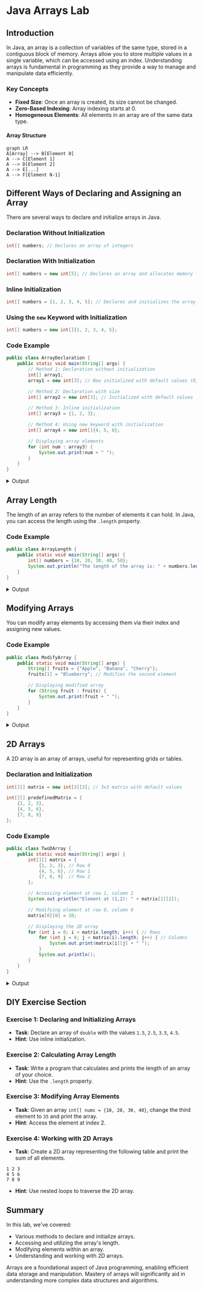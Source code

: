 # Java Arrays Lab

## Introduction

In Java, an array is a collection of variables of the same type, stored in a contiguous block of memory. Arrays allow you to store multiple values in a single variable, which can be accessed using an index. Understanding arrays is fundamental in programming as they provide a way to manage and manipulate data efficiently.

### Key Concepts

- **Fixed Size**: Once an array is created, its size cannot be changed.
- **Zero-Based Indexing**: Array indexing starts at 0.
- **Homogeneous Elements**: All elements in an array are of the same data type.

#### Array Structure

```mermaid
graph LR
A[Array] --> B[Element 0]
A --> C[Element 1]
A --> D[Element 2]
A --> E[...]
A --> F[Element N-1]
```

## Different Ways of Declaring and Assigning an Array

There are several ways to declare and initialize arrays in Java.

### Declaration Without Initialization

```java
int[] numbers; // Declares an array of integers
```

### Declaration With Initialization

```java
int[] numbers = new int[5]; // Declares an array and allocates memory for 5 integers
```

### Inline Initialization

```java
int[] numbers = {1, 2, 3, 4, 5}; // Declares and initializes the array with values
```

### Using the `new` Keyword with Initialization

```java
int[] numbers = new int[]{1, 2, 3, 4, 5};
```

### Code Example

```java
public class ArrayDeclaration {
    public static void main(String[] args) {
        // Method 1: Declaration without initialization
        int[] array1;
        array1 = new int[3]; // Now initialized with default values (0, 0, 0)

        // Method 2: Declaration with size
        int[] array2 = new int[3]; // Initialized with default values

        // Method 3: Inline initialization
        int[] array3 = {1, 2, 3};

        // Method 4: Using new keyword with initialization
        int[] array4 = new int[]{4, 5, 6};

        // Displaying array elements
        for (int num : array3) {
            System.out.print(num + " ");
        }
    }
}
```

<details>
<summary>Output</summary>

```
1 2 3
```

</details>

## Array Length

The length of an array refers to the number of elements it can hold. In Java, you can access the length using the `.length` property.

### Code Example

```java
public class ArrayLength {
    public static void main(String[] args) {
        int[] numbers = {10, 20, 30, 40, 50};
        System.out.println("The length of the array is: " + numbers.length);
    }
}
```

<details>
<summary>Output</summary>

```
The length of the array is: 5
```

</details>

## Modifying Arrays

You can modify array elements by accessing them via their index and assigning new values.

### Code Example

```java
public class ModifyArray {
    public static void main(String[] args) {
        String[] fruits = {"Apple", "Banana", "Cherry"};
        fruits[1] = "Blueberry"; // Modifies the second element

        // Displaying modified array
        for (String fruit : fruits) {
            System.out.print(fruit + " ");
        }
    }
}
```

<details>
<summary>Output</summary>

```
Apple Blueberry Cherry
```

</details>

## 2D Arrays

A 2D array is an array of arrays, useful for representing grids or tables.

### Declaration and Initialization

```java
int[][] matrix = new int[3][3]; // 3x3 matrix with default values

int[][] predefinedMatrix = {
    {1, 2, 3},
    {4, 5, 6},
    {7, 8, 9}
};
```

### Code Example

```java
public class TwoDArray {
    public static void main(String[] args) {
        int[][] matrix = {
            {1, 2, 3}, // Row 0
            {4, 5, 6}, // Row 1
            {7, 8, 9}  // Row 2
        };

        // Accessing element at row 1, column 2
        System.out.println("Element at (1,2): " + matrix[1][2]);

        // Modifying element at row 0, column 0
        matrix[0][0] = 10;

        // Displaying the 2D array
        for (int i = 0; i < matrix.length; i++) { // Rows
            for (int j = 0; j < matrix[i].length; j++) { // Columns
                System.out.print(matrix[i][j] + " ");
            }
            System.out.println();
        }
    }
}
```

<details>
<summary>Output</summary>

```
Element at (1,2): 6
10 2 3 
4 5 6 
7 8 9 
```

</details>

## DIY Exercise Section

### Exercise 1: Declaring and Initializing Arrays

- **Task**: Declare an array of `double` with the values `1.5`, `2.5`, `3.5`, `4.5`.
- **Hint**: Use inline initialization.

### Exercise 2: Calculating Array Length

- **Task**: Write a program that calculates and prints the length of an array of your choice.
- **Hint**: Use the `.length` property.

### Exercise 3: Modifying Array Elements

- **Task**: Given an array `int[] nums = {10, 20, 30, 40}`, change the third element to `35` and print the array.
- **Hint**: Access the element at index 2.

### Exercise 4: Working with 2D Arrays

- **Task**: Create a 2D array representing the following table and print the sum of all elements.

```
1 2 3
4 5 6
7 8 9
```

- **Hint**: Use nested loops to traverse the 2D array.

## Summary

In this lab, we've covered:

- Various methods to declare and initialize arrays.
- Accessing and utilizing the array's length.
- Modifying elements within an array.
- Understanding and working with 2D arrays.

Arrays are a foundational aspect of Java programming, enabling efficient data storage and manipulation. Mastery of arrays will significantly aid in understanding more complex data structures and algorithms.
